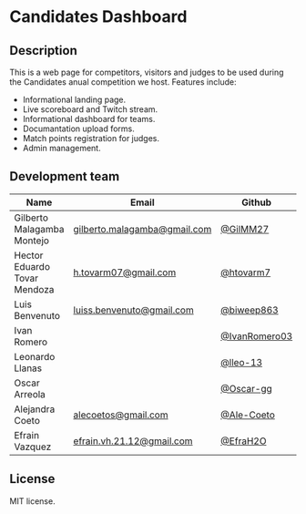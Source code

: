 # Candidates Dashboard

## Description

This is a web page for competitors, visitors and judges to be used during the Candidates anual competition we host. Features include:

- Informational landing page.
- Live scoreboard and Twitch stream.
- Informational dashboard for teams.
- Documantation upload forms.
- Match points registration for judges.
- Admin management.

## Development team

| Name                       | Email                                                               | Github                                 | Role       |
| -------------------------- | ------------------------------------------------------------------- | -------------------------------------- | ---------- |
| Gilberto Malagamba Montejo | [gilberto.malagamba@gmail.com](mailto:gilberto.malagamba@gmail.com) | [@GilMM27](https://github.com/GilMM27) | Programmer |
| Hector Eduardo Tovar Mendoza | [h.tovarm07@gmail.com](mailto:h.tovarm07@gmail.com) | [@htovarm7](https://github.com/htovarm7) | Programmer |
| Luis Benvenuto | [luiss.benvenuto@gmail.com](mailto:luiss.benvenuto@gmail.com) | [@biweep863](https://github.com/biweep863) | Programmer |
| Ivan Romero |  | [@IvanRomero03](https://github.com/IvanRomero03) | Programmer |
| Leonardo Llanas |  | [@lleo-13](https://github.com/lleo-13) | Programmer |
| Oscar Arreola |  | [@Oscar-gg](https://github.com/Oscar-gg) | Programmer |
| Alejandra Coeto | [alecoetos@gmail.com](mailto:alecoetos@gmail.com) | [@Ale-Coeto](https://github.com/Ale-Coeto) | Programmer |
| Efrain Vazquez | [efrain.vh.21.12@gmail.com](mailto:efrain.vh.21.12@gmail.com) | [@EfraH2O](https://github.com/EfrainH2O) | Programmer

## License

MIT license.
